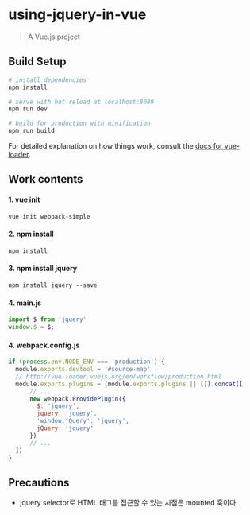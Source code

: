 # using-jquery-in-vue

> A Vue.js project

## Build Setup

``` bash
# install dependencies
npm install

# serve with hot reload at localhost:8080
npm run dev

# build for production with minification
npm run build
```

For detailed explanation on how things work, consult the [docs for vue-loader](http://vuejs.github.io/vue-loader).

## Work contents
#### 1. vue init
```
vue init webpack-simple
```
#### 2. npm install
```
npm install
```
#### 3. npm install jquery
```
npm install jquery --save
```
#### 4. main.js
```javascript
import $ from 'jquery'
window.$ = $;
```
#### 4. webpack.config.js
```javascript
if (process.env.NODE_ENV === 'production') {
  module.exports.devtool = '#source-map'
  // http://vue-loader.vuejs.org/en/workflow/production.html
  module.exports.plugins = (module.exports.plugins || []).concat([
      // ...
      new webpack.ProvidePlugin({
        $: 'jquery',
        jquery: 'jquery',
        'window.jQuery': 'jquery',
        jQuery: 'jquery'
      }) 
      // ...
  ])
}
```

## Precautions
- jquery selector로 HTML 태그를 접근할 수 있는 시점은 mounted 훅이다. 
